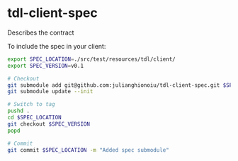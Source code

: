 # tdl-client-spec
Describes the contract

To include the spec in your client:

```bash
export SPEC_LOCATION=./src/test/resources/tdl/client/
export SPEC_VERSION=v0.1

# Checkout
git submodule add git@github.com:julianghionoiu/tdl-client-spec.git $SPEC_LOCATION
git submodule update --init

# Switch to tag
pushd . 
cd $SPEC_LOCATION
git checkout $SPEC_VERSION
popd

# Commit
git commit $SPEC_LOCATION -m "Added spec submodule"
```